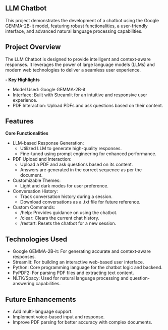 ## LLM Chatbot
This project demonstrates the development of a chatbot using the Google GEMMA-2B-it model, featuring robust functionalities, a user-friendly interface, and advanced natural language processing capabilities.

## Project Overview
The LLM Chatbot is designed to provide intelligent and context-aware responses. It leverages the power of large language models (LLMs) and modern web technologies to deliver a seamless user experience.

**- Key Highlights**
  - Model Used: Google GEMMA-2B-it
  - Interface: Built with Streamlit for an intuitive and responsive user experience.
  - PDF Interaction: Upload PDFs and ask questions based on their content.

## Features

**Core Functionalities**
- LLM-based Response Generation:
  - Utilized LLM to generate high-quality responses.
  - Fine-tuned using prompt engineering for enhanced performance.
- PDF Upload and Interaction:
  - Upload a PDF and ask questions based on its content.
  - Answers are generated in the correct sequence as per the document.
- Customizable Themes:
  - Light and dark modes for user preference.
- Conversation History:
  - Track conversation history during a session.
  - Download conversations as a .txt file for future reference.
- Custom Commands:
  - /help: Provides guidance on using the chatbot.
  - /clear: Clears the current chat history.
  - /restart: Resets the chatbot for a new session.
    
## Technologies Used

- Google GEMMA-2B-it: For generating accurate and context-aware responses.
- Streamlit: For building an interactive web-based user interface.
- Python: Core programming language for the chatbot logic and backend.
- PyPDF2: For parsing PDF files and extracting text content.
- NLTK/Spacy: Used for natural language processing and question-answering capabilities.

## Future Enhancements

- Add multi-language support.
- Implement voice-based input and response.
- Improve PDF parsing for better accuracy with complex documents.

